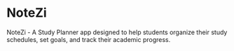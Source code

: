 # NoteZi
 NoteZi - A Study Planner app designed to help students organize their study schedules, set goals, and track their academic progress.
